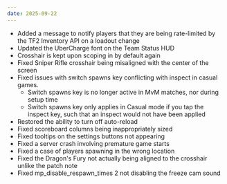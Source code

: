 ```yaml
---
date: 2025-09-22
---
```


* Added a message to notify players that they are being rate-limited by the TF2 Inventory API on a loadout change
* Updated the UberCharge font on the Team Status HUD
* Crosshair is kept upon scoping in by default again
* Fixed Sniper Rifle crosshair being misaligned with the center of the screen
* Fixed issues with switch spawns key conflicting with inspect in casual games.
  * Switch spawns key is no longer active in MvM matches, nor during setup time
  * Switch spawns key only applies in Casual mode if you tap the inspect key, such that an inspect would not have been applied
* Restored the ability to turn off auto-reload
* Fixed scoreboard columns being inappropriately sized
* Fixed tooltips on the settings buttons not appearing
* Fixed a server crash involving premature game starts
* Fixed a case of players spawning in the wrong location
* Fixed the Dragon's Fury not actually being aligned to the crosshair unlike the patch note
* Fixed mp_disable_respawn_times 2 not disabling the freeze cam sound
